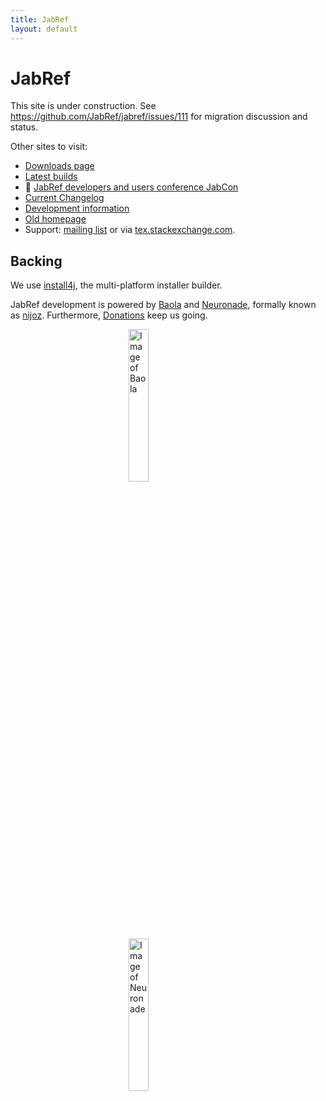 ```yaml
---
title: JabRef
layout: default
---
```


# JabRef

This site is under construction.
See https://github.com/JabRef/jabref/issues/111 for migration discussion and status.

Other sites to visit:

 * [Downloads page](https://github.com/JabRef/jabref/releases)
 * [Latest builds](http://builds.jabref.org/master/)
 * :blue_book: [JabRef developers and users conference JabCon](http://jabcon.jabref.org/)
 * [Current Changelog](https://github.com/JabRef/jabref/blob/master/CHANGELOG.md)
 * [Development information](https://github.com/JabRef/jabref)
 * [Old homepage](http://jabref.sf.net)
 * Support: [mailing list](https://lists.sourceforge.net/lists/listinfo/jabref-users) or via [tex.stackexchange.com](http://tex.stackexchange.com/tags/jabref/).

## Backing

We use [install4j], the multi-platform installer builder.

JabRef development is powered by [Baola] and [Neuronade], formally known as [nijoz].
Furthermore, [Donations](https://github.com/JabRef/jabref/wiki/Donations) keep us going.

<a href="http://baobab.org/BAOLA-sparkling-drink">
<img src="http://baobab.org/bilder/produkte/normal/BAOLA-Erfrischungsgetraenk.jpg" width="25%" alt="Image of Baola" style="display: block; margin-left: auto; margin-right: auto">
</a>

<a href="http://neuronade.com/en/">
<img src="http://neuronade.com/wp-content/uploads/2015/09/Neuronade-Logo-2015-e1442053558296.jpg" width="25%" alt="Image of Neuronade" style="display: block; margin-left: auto; margin-right: auto">
</a>

  [Baola]: http://baobab.org/BAOLA-sparkling-drink
  [install4j]: https://www.ej-technologies.com/products/install4j/overview.html
  [Neuronade]: http://neuronade.com/en/
  [nijoz]: http://www.spiegel.de/unispiegel/wunderbar/nijoz-neuronade-gehirndoping-aus-der-brausetuete-a-964584.html